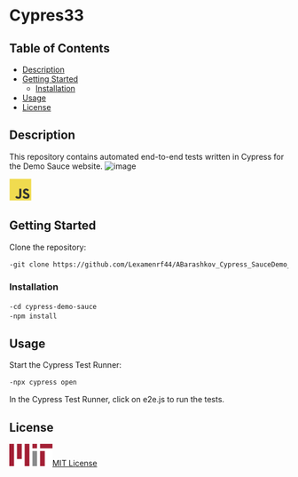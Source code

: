 
# Cypres33
## Table of Contents

- [Description](#description)
- [Getting Started](#getting-started)
    - [Installation](#installation)
- [Usage](#usage)
- [License](#license)

## Description

This repository contains automated end-to-end tests written in Cypress for the Demo Sauce website.
![image](https://github.com/Lexamenrf44/ABarashkov_Cypress_SauceDemo_project/assets/94826692/063faadb-726e-47d4-a2c8-965225323069)

<a href="https://developer.mozilla.org/en-US/docs/Web/JavaScript"><img src="https://raw.githubusercontent.com/devicons/devicon/master/icons/javascript/javascript-original.svg" height="40px" width="40px" /></a>


## Getting Started

Clone the repository:
```bash
-git clone https://github.com/Lexamenrf44/ABarashkov_Cypress_SauceDemo_project.git
```

### Installation
```bash
-cd cypress-demo-sauce
-npm install
```

## Usage

Start the Cypress Test Runner:

```bash
-npx cypress open
```
In the Cypress Test Runner,
click on e2e.js to run the tests.


## License

<a href="https://choosealicense.com/licenses/mit/"><img src="https://raw.githubusercontent.com/johnturner4004/readme-generator/master/src/components/assets/images/mit.svg" height=40 />MIT License</a>
